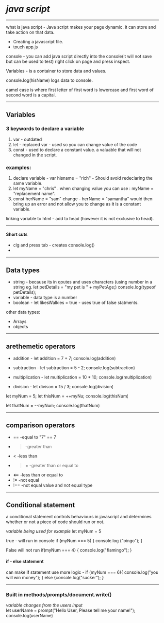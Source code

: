 # ***java script***
****

what is java script - Java script makes your page dynamic. 
it can store and take action on that data. 

- Creating a javascript file.
- touch app.js

console - you can add java script directly into the console(it will not save but can be used to test)
right click on page and press inspect. 

Variables - is a container to store data and values. 

console.log(hisName) logs data to console. 

camel case is where first letter of first word is lowercase and first word of second word is a capital. 

****

## **Variables**

### 3 keywords to declare a variable  
1. var - outdated  
2. let - replaced var - used so you can change value of the code  
3. const - used to declare a constant value. a valuable that will not changed in the script.  

### examples:  
1. declare variable - var hisname = "rich" - Should avoid redeclaring the same variable.  
2. let myName = "chris" . when changing value you can use : myName = "replacement name".  
3. const herName = "sam" change - herName = "samantha" would then bring up an error and not allow you to change as it is a constant variable.  

linking variable to html - add  <script src= "app.js"> </script> to head (however it is not exclusive to head). 

****
#### Short cuts  
 - clg and press tab - creates console.log() 
- 

****

## **Data types** 

* string - because its in qoutes and uses characters (using number in a string eg. let petDetails = "my pet is " + myPetAge;)
console.log(typeof petDetails);  
* variable - data type is a number
*  boolean - let likesWalkies = true - uses true of false statments. 

other data types:
* Arrays
* objects

****

## arethemetic operators

* addition - let addition = 7 + 7;  console.log(addition)

* subtraction - let subtraction = 5 - 2;  console.log(subtraction)

* multiplication - let multiplication = 10 * 10;  console.log(multiplication)

* division - let divison = 15 / 3;  console.log(division)

let myNum = 5;
let thisNum = ++myNu;  console.log(thisNum)

let thatNum = --myNum;  console.log(thatNum)

**** 

## **comparison operators**  

* == -equal to "7" == 7
* > -greater than
* < -less than 
* >= -greater than or equal to
* <== -less than or equal to
* != -not equal
* !== -not equal value and not equal type 

****

## **Conditional statement** 

a conditional statement controls behaviours in javascript and determines whether or not a piece of code should run or not.  

*variable being used for example*
let myNum = 5

true - will run in console
if (myNum === 5) {
    console.log ("bingo");
}

False will not run
if(myNum === 4) {
console.log("flamingo");
}

#### if - else statement  
can make if statement use more logic - if (myNum === 6){
    console.log("you will win money");
} else {console.log("sucker");
}

****  

### Built in methods/prompts/document.write()


*variable changes from the users input*  
let userName = prompt("Hello User, Please tell me your name!");
console.log(userName)



